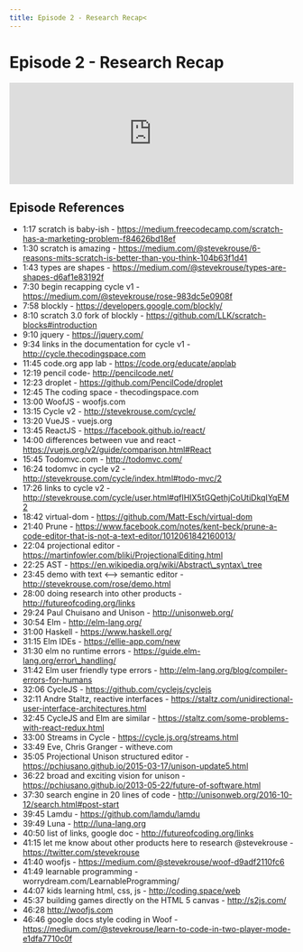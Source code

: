 ```yaml
---
title: Episode 2 - Research Recap<
---
```


# Episode 2 - Research Recap

<iframe src="https://omny.fm/shows/feeling-of-computing/research-recap/embed" width="100%" height="180" frameborder="0"></iframe>

## Episode References

- 1:17 scratch is baby-ish - https://medium.freecodecamp.com/scratch-has-a-marketing-problem-f84626bd18ef
- 1:30 scratch is amazing - https://medium.com/@stevekrouse/6-reasons-mits-scratch-is-better-than-you-think-104b63f1d41
- 1:43 types are shapes - https://medium.com/@stevekrouse/types-are-shapes-d6af1e83192f
- 7:30 begin recapping cycle v1 - https://medium.com/@stevekrouse/rose-983dc5e0908f
- 7:58 blockly - https://developers.google.com/blockly/
- 8:10 scratch 3.0 fork of blockly - https://github.com/LLK/scratch-blocks#introduction
- 9:10 jquery - https://jquery.com/
- 9:34 links in the documentation for cycle v1 - http://cycle.thecodingspace.com
- 11:45 code.org app lab - https://code.org/educate/applab
- 12:19 pencil code- http://pencilcode.net/
- 12:23 droplet - https://github.com/PencilCode/droplet
- 12:45 The coding space - thecodingspace.com
- 13:00 WoofJS - woofjs.com
- 13:15 Cycle v2 - http://stevekrouse.com/cycle/
- 13:20 VueJS - vuejs.org
- 13:45 ReactJS - https://facebook.github.io/react/
- 14:00 differences between vue and react - https://vuejs.org/v2/guide/comparison.html#React
- 15:45 Todomvc.com - http://todomvc.com/
- 16:24 todomvc in cycle v2 - http://stevekrouse.com/cycle/index.html#todo-mvc/2
- 17:26 links to cycle v2 - http://stevekrouse.com/cycle/user.html#qfIHIX5tGQethjCoUtiDkqIYqEM2
- 18:42 virtual-dom - https://github.com/Matt-Esch/virtual-dom
- 21:40 Prune - https://www.facebook.com/notes/kent-beck/prune-a-code-editor-that-is-not-a-text-editor/1012061842160013/
- 22:04 projectional editor - https://martinfowler.com/bliki/ProjectionalEditing.html
- 22:25 AST - https://en.wikipedia.org/wiki/Abstract\_syntax\_tree
- 23:45 demo with text <--> semantic editor - http://stevekrouse.com/rose/demo.html
- 28:00 doing research into other products - http://futureofcoding.org/links
- 29:24 Paul Chuisano and Unison - http://unisonweb.org/
- 30:54 Elm - http://elm-lang.org/
- 31:00 Haskell - https://www.haskell.org/
- 31:15 Elm IDEs - https://ellie-app.com/new
- 31:30 elm no runtime errors - https://guide.elm-lang.org/error\_handling/
- 31:42 Elm user friendly type errors - http://elm-lang.org/blog/compiler-errors-for-humans
- 32:06 CycleJS - https://github.com/cyclejs/cyclejs
- 32:11 Andre Staltz, reactive interfaces - https://staltz.com/unidirectional-user-interface-architectures.html
- 32:45 CycleJS and Elm are similar - https://staltz.com/some-problems-with-react-redux.html
- 33:00 Streams in Cycle - https://cycle.js.org/streams.html
- 33:49 Eve, Chris Granger - witheve.com
- 35:05 Projectional Unison structured editor - https://pchiusano.github.io/2015-03-17/unison-update5.html
- 36:22 broad and exciting vision for unison - https://pchiusano.github.io/2013-05-22/future-of-software.html
- 37:30 search engine in 20 lines of code - http://unisonweb.org/2016-10-12/search.html#post-start
- 39:45 Lamdu - https://github.com/lamdu/lamdu
- 39:49 Luna - http://luna-lang.org
- 40:50 list of links, google doc - http://futureofcoding.org/links
- 41:15 let me know about other products here to research @stevekrouse - https://twitter.com/stevekrouse
- 41:40 woofjs - https://medium.com/@stevekrouse/woof-d9adf2110fc6
- 41:49 learnable programming - worrydream.com/LearnableProgramming/
- 44:07 kids learning html, css, js - http://coding.space/web
- 45:37 building games directly on the HTML 5 canvas - http://s2js.com/
- 46:28 http://woofjs.com
- 46:46 google docs style coding in Woof - https://medium.com/@stevekrouse/learn-to-code-in-two-player-mode-e1dfa7710c0f

<script src="https://code.jquery.com/jquery-3.2.1.min.js" integrity="sha256-hwg4gsxgFZhOsEEamdOYGBf13FyQuiTwlAQgxVSNgt4=" crossorigin="anonymous"></script>
<script>
  function urlify(text) {
      var urlRegex = /(https?:\/\/[^\s]+)/g;
      return text.replace(urlRegex, function(url) {
          return '<a href="' + url + '">' + url + '</a>';
      })

  }

  $('li').each(function(index, element) {
      element.innerHTML = urlify(element.innerHTML);
  });
</script>
